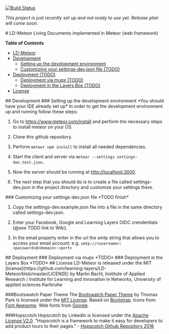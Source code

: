 [![Build Status](https://travis-ci.org/learning-layers/LD-Meteor.svg?branch=master)](https://travis-ci.org/learning-layers/LD-Meteor)

*This project is just recently set up and not ready to use yet. Release plan will come soon.*

<a name="ld-meteor"/>
# LD-Meteor
Living Documents implemented in Meteor (web framework)

**Table of Contents**
- [LD-Meteor](#ld-meteor)
- [Development](#development)
    - [Setting up the development environment](#setting-up-development)
    - [Customizing your settings-dev.json file (TODO)](#customizing-the-settings)
- [Deployment (TODO)](#deployment)
    - [Deployment via mupx (TODO)](#deployment-mupx)
    - [Deployment in the Layers Box (TODO)](#deployment-layersbox)
- [License](#license)

<a name="development"/>
## Development

<a name="setting-up-development"/>
### Setting up the development environment
*You should have your IDE already set up*
In order to get the development environment up and running follow these steps:

1. Go to https://www.meteor.com/install and perform the necessary steps to install meteor on your OS.

2. Clone this github repository.

3. Perform ```meteor npm install``` to install all needed dependencies.

4. Start the client and server via ```meteor --settings settings-dev.test.json```.

5. Now the server should be running at [http://localhost:3000](http://localhost:3000).

6. The next step that you should do is to create a file called settings-dev.json in the project directory and customize your settings there.

<a name="customizing-the-settings"/>
### Customizing your settings-dev.json file
*TODO finish*

1. Copy the settings-dev.example.json file into a file in the same directory called settings-dev.json.

2. Enter your Facebook, Google and Learning Layers OIDC crendentials (@see TODO link to Wiki).

3. In the email property enter in the url the smtp string that allows you to access your email account: e.g. ```smtp://<username>:<password>@<domain>:<port>```

<a name="deployment"/>
## Deployment
<a name="deployment-mupx"/>
### Deployment via mupx
*TODO*
<a name="deployment-layersbox"/>
### Deployment in the Layers Box
*TODO*

<a name="license"/>
## License
LD-Meteor is released under the MIT [license](https://github.com/learning-layers/LD-Meteor/blob/master/LICENSE) by Martin Bachl, Institute of Applied Research / Institute for Learning and Innovation in Networks, University of applied sciences Karlsruhe

###Bootswatch Paper Theme
The [Bootswatch Paper Theme](http://bootswatch.com/paper/) by Thomas Park is licensed under the [MIT License](https://github.com/thomaspark/bootswatch/blob/gh-pages/LICENSE). Based on [Bootstrap](http://getbootstrap.com/). Icons from [Font Awesome](http://fortawesome.github.io/Font-Awesome/). Web fonts from [Google](https://www.google.com/fonts/).

###Hopscotch
Hopscotch by LinkedIn is licensed under the [Apache License V2.0](https://github.com/linkedin/hopscotch/blob/master/LICENSE).
"Hopscotch is a framework to make it easy for developers to add product tours to their pages." - [Hopscotch Github Repository 2016](https://github.com/linkedin/hopscotch)
